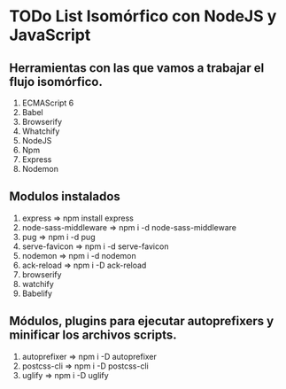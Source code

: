 # TODo List Isomórfico con NodeJS y JavaScript

## Herramientas con las que vamos a trabajar el flujo isomórfico.

1. ECMAScript 6
2. Babel
3. Browserify
4. Whatchify
5. NodeJS
6. Npm
7. Express
8. Nodemon

## Modulos instalados
1.  express => npm install express
2.  node-sass-middleware => npm i -d node-sass-middleware
3.  pug => npm i -d pug
4.  serve-favicon => npm i -d serve-favicon
5.  nodemon => npm i -d nodemon
6.  ack-reload => npm i -D ack-reload
7.  browserify
8.  watchify
9.  Babelify 


## Módulos, plugins para ejecutar autoprefixers y minificar los archivos scripts.

1.  autoprefixer => npm i -D autoprefixer
2.  postcss-cli =>  npm i -D postcss-cli
3.  uglify  => npm i -D uglify
